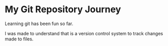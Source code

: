 # My Git Repository Journey

Learning git has been fun so far. 

I was made to understand that is a version control system to track changes made to files.
